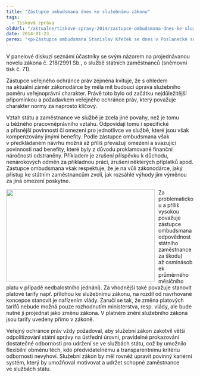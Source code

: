 ```yaml
---
title: "Zástupce ombudsmana dnes ke služebnímu zákonu"
tags:
  - Tisková zpráva
oldUrl: "/aktualne/tiskove-zpravy-2014/zastupce-ombudsmana-dnes-ke-sluzebnimu-zakonu"
date: 2014-01-23
perex: "<p>Zástupce ombudsmana Stanislav Křeček se dnes v Poslanecké sněmovně účastní pracovního semináře ke služebnímu zákonu „Kvalitní státní správa. Cesta k řádné správě věcí veřejných.“, který se koná pod záštitou předsedy ústavně právního výboru.</p>"
---
```


<!-- imported from the old website -->

<p>V panelové diskuzi seznámí účastníky se svým názorem na projednávanou novelu zákona č. 218/2991 Sb., o službě státních zaměstnanců (sněmovní tisk č. 71).</p><p>Zástupce veřejného ochránce práv zejména kvituje, že s ohledem na aktuální záměr zákonodárce by měla mít budoucí úprava služebního poměru veřejnoprávní charakter. Právě toto bylo od začátku nejdůležitější připomínkou a požadavkem veřejného ochránce práv, který považuje charakter normy za naprosto klíčový.</p><p>Vztah státu a zaměstnance ve službě je zcela jiné povahy, než je tomu u běžného pracovněprávního vztahu. Odpovídají tomu i specifické a přísnější povinnosti či omezení pro jednotlivce ve službě, které jsou však kompenzovány jinými benefity. Podle zástupce ombudsmana však v předkládaném návrhu možná až příliš převažují omezení a svazující povinnosti nad benefity, které byly z důvodu proklamované finanční náročnosti odstraněny. Příkladem je zrušení příspěvku k důchodu, nenárokových odměn za příkladnou práci, zrušení některých příplatků apod. Zástupce ombudsmana však respektuje, že je na vůli zákonodárce, jaký přístup ke státním zaměstnancům zvolí, jak rozsáhlé výhody jim výměnou za jiná omezení poskytne.</p><p><img src="https://www.ochrance.cz/uploads/RTEmagicC_publicservant.jpg.jpg" style="PADDING-RIGHT: 10px; FLOAT: left" height="248" width="399" alt="" />Za problematickou a příliš vysokou považuje zástupce ombudsmana odpovědnost státního zaměstnance za škodu) až osminásobek průměrného měsíčního platu v případě nedbalostního jednání). Za vhodnější také považuje stanovit platové tarify např. přílohou ke služebnímu zákonu, na rozdíl od navrhované koncepce stanovit je nařízením vlády. Zaručí se tak, že změna platových tarifů nebude možná pouze rozhodnutím ministerstva, resp. vlády, ale bude nutné ji projednat jako změnu zákona. V platném znění služebního zákona jsou tarify uvedeny přímo v zákoně.</p><p>Veřejný ochránce práv vždy požadoval, aby služební zákon zakotvil větší odpolitizování státní správy na ústřední úrovni, pravidelné prokazování dostatečné odbornosti pro udržení se ve službách státu, což by umožnilo flexibilní obměnu těch, kdo předvídatelnému a transparentnímu kritériu odbornosti nevyhoví. Služební zákon by měl rovněž upravit povinný kariérní systém, který by umožňoval motivovat a udržet schopné zaměstnance ve službách státu.</p>
